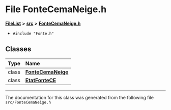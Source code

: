 

# File FonteCemaNeige.h



[**FileList**](files.md) **>** [**src**](dir_68267d1309a1af8e8297ef4c3efbcdba.md) **>** [**FonteCemaNeige.h**](FonteCemaNeige_8h.md)





* `#include "Fonte.h"`















## Classes

| Type | Name |
| ---: | :--- |
| class | [**FonteCemaNeige**](classFonteCemaNeige.md) <br> |
| class | [**EtatFonteCE**](classFonteCemaNeige_1_1EtatFonteCE.md) <br> |



















































------------------------------
The documentation for this class was generated from the following file `src/FonteCemaNeige.h`

